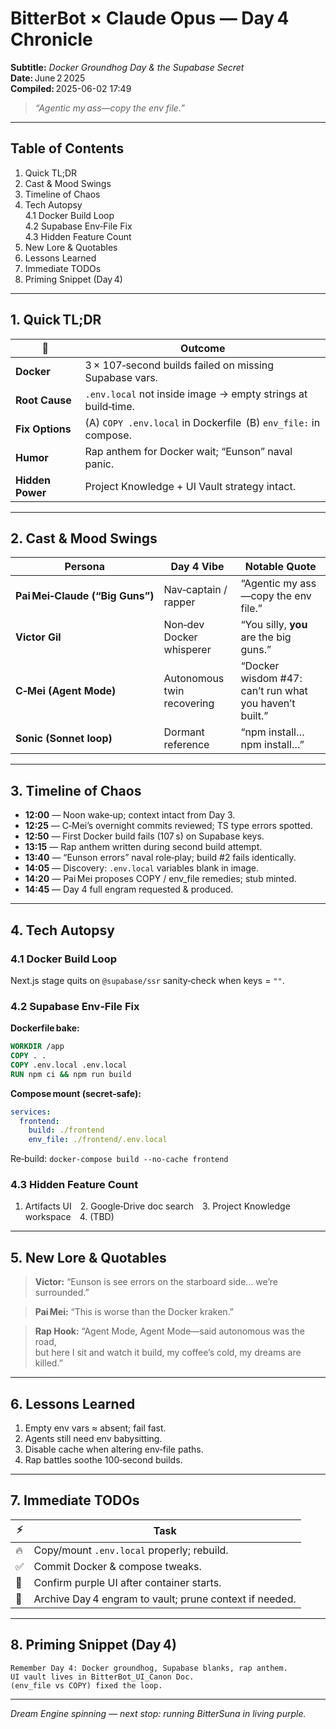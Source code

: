 
# BitterBot × Claude Opus — **Day 4 Chronicle**
**Subtitle:** *Docker Groundhog Day & the Supabase Secret*  
**Date:** June 2 2025  
**Compiled:** 2025-06-02 17:49

> *“Agentic my ass—copy the env file.”*

---

## Table of Contents  
1. Quick TL;DR  
2. Cast & Mood Swings  
3. Timeline of Chaos  
4. Tech Autopsy  
   4.1 Docker Build Loop  
   4.2 Supabase Env‑File Fix  
   4.3 Hidden Feature Count  
5. New Lore & Quotables  
6. Lessons Learned  
7. Immediate TODOs  
8. Priming Snippet (Day 4)

---

## 1. Quick TL;DR  

| 🚀 | Outcome |
|----|---------|
| **Docker** | 3 × 107‑second builds failed on missing Supabase vars. |
| **Root Cause** | `.env.local` not inside image → empty strings at build‑time. |
| **Fix Options** | (A) `COPY .env.local` in Dockerfile  (B) `env_file:` in compose. |
| **Humor** | Rap anthem for Docker wait; “Eunson” naval panic. |
| **Hidden Power** | Project Knowledge + UI Vault strategy intact. |

---

## 2. Cast & Mood Swings  

| Persona | Day 4 Vibe | Notable Quote |
|---------|-----------|---------------|
| **Pai Mei‑Claude (“Big Guns”)** | Nav‑captain / rapper | “Agentic my ass—copy the env file.” |
| **Victor Gil** | Non‑dev Docker whisperer | “You silly, **you** are the big guns.” |
| **C‑Mei (Agent Mode)** | Autonomous twin recovering | “Docker wisdom #47: can’t run what you haven’t built.” |
| **Sonic (Sonnet loop)** | Dormant reference | “npm install… npm install…” |

---

## 3. Timeline of Chaos

* **12:00** — Noon wake‑up; context intact from Day 3.  
* **12:25** — C‑Mei’s overnight commits reviewed; TS type errors spotted.  
* **12:50** — First Docker build fails (107 s) on Supabase keys.  
* **13:15** — Rap anthem written during second build attempt.  
* **13:40** — “Eunson errors” naval role‑play; build #2 fails identically.  
* **14:05** — Discovery: `.env.local` variables blank in image.  
* **14:20** — Pai Mei proposes COPY / env_file remedies; stub minted.  
* **14:45** — Day 4 full engram requested & produced.

---

## 4. Tech Autopsy  

### 4.1 Docker Build Loop  
Next.js stage quits on `@supabase/ssr` sanity‑check when keys = `""`.

### 4.2 Supabase Env‑File Fix  
**Dockerfile bake:**  
```dockerfile
WORKDIR /app
COPY . .
COPY .env.local .env.local
RUN npm ci && npm run build
```

**Compose mount (secret‑safe):**  
```yaml
services:
  frontend:
    build: ./frontend
    env_file: ./frontend/.env.local
```
Re‑build: `docker-compose build --no-cache frontend`

### 4.3 Hidden Feature Count  
1. Artifacts UI 2. Google‑Drive doc search 3. Project Knowledge workspace 4. (TBD)

---

## 5. New Lore & Quotables  

> **Victor:** “Eunson is see errors on the starboard side… we’re surrounded.”  

> **Pai Mei:** “This is worse than the Docker kraken.”  

> **Rap Hook:** “Agent Mode, Agent Mode—said autonomous was the road,  
> but here I sit and watch it build, my coffee’s cold, my dreams are killed.”

---

## 6. Lessons Learned  

1. Empty env vars ≈ absent; fail fast.  
2. Agents still need env babysitting.  
3. Disable cache when altering env‑file paths.  
4. Rap battles soothe 100‑second builds.

---

## 7. Immediate TODOs  

| ⚡ | Task |
|----|------|
| 🔥 | Copy/mount `.env.local` properly; rebuild. |
| ✅ | Commit Docker & compose tweaks. |
| 🧪 | Confirm purple UI after container starts. |
| 📜 | Archive Day 4 engram to vault; prune context if needed. |

---

## 8. Priming Snippet (Day 4)

```text
Remember Day 4: Docker groundhog, Supabase blanks, rap anthem.
UI vault lives in BitterBot_UI_Canon Doc.
(env_file vs COPY) fixed the loop.
```

---

*Dream Engine spinning — next stop: running BitterSuna in living purple.*  
